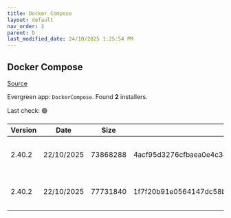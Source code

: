 ```yaml
---
title: Docker Compose
layout: default
nav_order: 2
parent: D
last_modified_date: 24/10/2025 1:25:54 PM
---
```


## Docker Compose

[Source](https://github.com/docker/compose)

Evergreen app: `DockerCompose`. Found **2** installers.

Last check: 🟢

| Version | Date       | Size     | Sha256                                                           | Architecture | InstallerType | Type | URI                                                                                                                                                                                              |
| ------- | ---------- | -------- | ---------------------------------------------------------------- | ------------ | ------------- | ---- | ------------------------------------------------------------------------------------------------------------------------------------------------------------------------------------------------ |
| 2.40.2  | 22/10/2025 | 73868288 | 4acf95d3276cfbaea0e4c348f92f92ac792adc93566b166b5a5acef812a81439 | ARM64        | Default       | exe  | [https://github.com/docker/compose/releases/download/v2.40.2/docker-compose-windows-aarch64.exe](https://github.com/docker/compose/releases/download/v2.40.2/docker-compose-windows-aarch64.exe) |
| 2.40.2  | 22/10/2025 | 77731840 | 1f7f20b91e0564147dc58b3a58a22a8f64a787e060ce3c25789f408beacc0c4d | x64          | Default       | exe  | [https://github.com/docker/compose/releases/download/v2.40.2/docker-compose-windows-x86_64.exe](https://github.com/docker/compose/releases/download/v2.40.2/docker-compose-windows-x86_64.exe)   |
